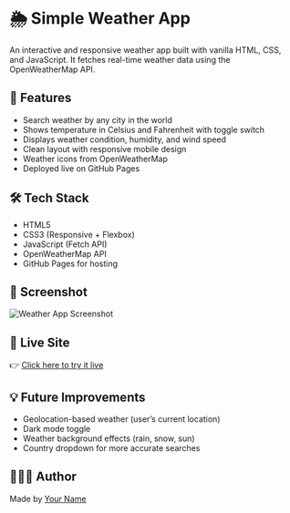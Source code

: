 
# 🌦️ Simple Weather App

An interactive and responsive weather app built with vanilla HTML, CSS, and JavaScript. It fetches real-time weather data using the OpenWeatherMap API.

## 🔧 Features
- Search weather by any city in the world
- Shows temperature in Celsius and Fahrenheit with toggle switch
- Displays weather condition, humidity, and wind speed
- Clean layout with responsive mobile design
- Weather icons from OpenWeatherMap
- Deployed live on GitHub Pages

## 🛠 Tech Stack
- HTML5
- CSS3 (Responsive + Flexbox)
- JavaScript (Fetch API)
- OpenWeatherMap API
- GitHub Pages for hosting

## 📸 Screenshot

![Weather App Screenshot](screenshot.png)

## 🚀 Live Site
👉 [Click here to try it live](https://YOUR_USERNAME.github.io/weather-app/)

## 💡 Future Improvements
- Geolocation-based weather (user’s current location)
- Dark mode toggle
- Weather background effects (rain, snow, sun)
- Country dropdown for more accurate searches

## 👩🏽‍💻 Author
Made by [Your Name](https://github.com/YOUR_USERNAME)
